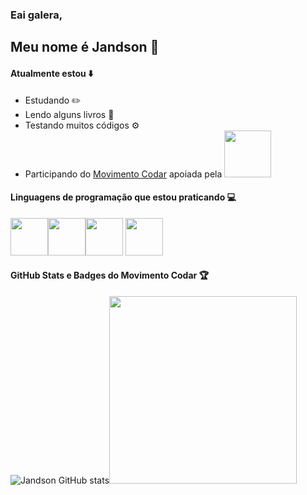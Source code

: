 ### Eai galera,
## Meu nome é Jandson  :vulcan_salute:

#### Atualmente estou :arrow_down:
* Estudando :pencil2:
* Lendo alguns livros :blue_book:
* Testando muitos códigos :gear:
* Participando do <a href="https://movimentocodar.org/"> Movimento Codar</a> apoiada pela <a href="https://bluesoft.com.br/"><img width="75"  src='https://movimentocodar.org/wp-content/uploads/2018/08/Bluesoft-Logo.png'></img></a>
#### Linguagens de programação que estou praticando  :computer:
<img src="https://cdn.jsdelivr.net/gh/devicons/devicon/icons/python/python-original.svg" width="60"></img><img src="https://cdn.jsdelivr.net/gh/devicons/devicon/icons/html5/html5-original.svg" width="60"></img><img src="https://cdn.jsdelivr.net/gh/devicons/devicon/icons/css3/css3-original.svg" width="60"></img> <img src="https://cdn.jsdelivr.net/gh/devicons/devicon/icons/javascript/javascript-original.svg" width="60"></img>
#### GitHub Stats e Badges do Movimento Codar :trophy:
</img> ![Jandson GitHub stats](https://github-readme-stats.vercel.app/api?username=Jand-S&locale=pt-br&theme=midnight-purple)<img src="https://codar-badges.vercel.app/api/card/Jand-S" width="300" height="" ></img>

